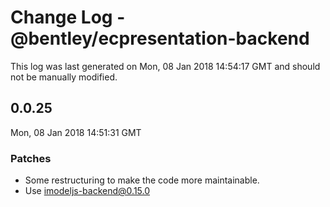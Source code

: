 # Change Log - @bentley/ecpresentation-backend

This log was last generated on Mon, 08 Jan 2018 14:54:17 GMT and should not be manually modified.

## 0.0.25
Mon, 08 Jan 2018 14:51:31 GMT

### Patches

- Some restructuring to make the code more maintainable.
- Use imodeljs-backend@0.15.0

